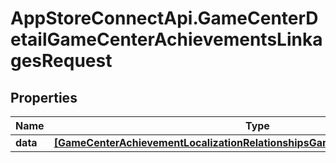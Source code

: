 # AppStoreConnectApi.GameCenterDetailGameCenterAchievementsLinkagesRequest

## Properties

Name | Type | Description | Notes
------------ | ------------- | ------------- | -------------
**data** | [**[GameCenterAchievementLocalizationRelationshipsGameCenterAchievementData]**](GameCenterAchievementLocalizationRelationshipsGameCenterAchievementData.md) |  | 


